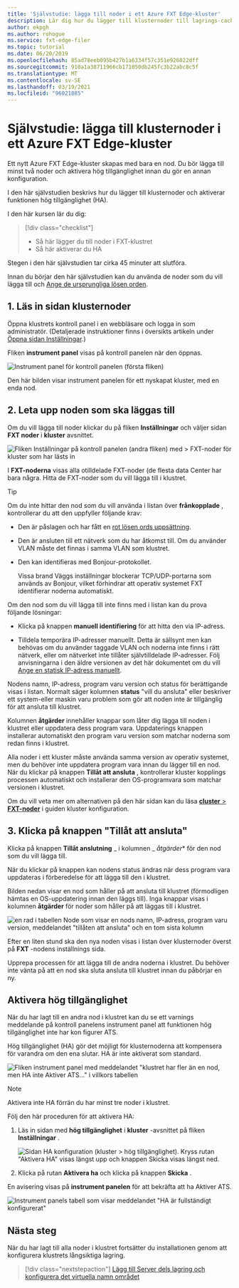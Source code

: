 ```yaml
---
title: 'Självstudie: lägga till noder i ett Azure FXT Edge-kluster'
description: Lär dig hur du lägger till klusternoder till lagrings-cachen i Azure FXT Edge och aktiverar funktionen för hög tillgänglighet (HA).
author: ekpgh
ms.author: rohogue
ms.service: fxt-edge-filer
ms.topic: tutorial
ms.date: 06/20/2019
ms.openlocfilehash: 85ad78eeb095b427b1a6334f57c351e926022dff
ms.sourcegitcommit: 910a1a38711966cb171050db245fc3b22abc8c5f
ms.translationtype: MT
ms.contentlocale: sv-SE
ms.lasthandoff: 03/19/2021
ms.locfileid: "96021885"
---
```

# <a name="tutorial-add-cluster-nodes-to-an-azure-fxt-edge-filer-cluster"></a>Självstudie: lägga till klusternoder i ett Azure FXT Edge-kluster

Ett nytt Azure FXT Edge-kluster skapas med bara en nod. Du bör lägga till minst två noder och aktivera hög tillgänglighet innan du gör en annan konfiguration.

I den här självstudien beskrivs hur du lägger till klusternoder och aktiverar funktionen hög tillgänglighet (HA).

I den här kursen lär du dig:

> [!div class="checklist"]
>
> * Så här lägger du till noder i FXT-klustret
> * Så här aktiverar du HA

Stegen i den här självstudien tar cirka 45 minuter att slutföra.

Innan du börjar den här självstudien kan du använda de noder som du vill lägga till och [Ange de ursprungliga lösen orden](fxt-node-password.md).

## <a name="1-load-the-cluster-nodes-page"></a>1. Läs in sidan klusternoder

Öppna klustrets kontroll panel i en webbläsare och logga in som administratör. (Detaljerade instruktioner finns i översikts artikeln under [Öppna sidan Inställningar](fxt-cluster-create.md#open-the-settings-pages).)

Fliken **instrument panel** visas på kontroll panelen när den öppnas. 

![Instrument panel för kontroll panelen (första fliken)](media/fxt-cluster-config/dashboard-1-node.png)

Den här bilden visar instrument panelen för ett nyskapat kluster, med en enda nod.

## <a name="2-locate-the-node-to-add"></a>2. Leta upp noden som ska läggas till

Om du vill lägga till noder klickar du på fliken **Inställningar** och väljer sidan **FXT noder** i **kluster** avsnittet.

![Fliken Inställningar på kontroll panelen (andra fliken) med > FXT-noder för kluster som har lästs in](media/fxt-cluster-config/settings-fxt-nodes.png)

I **FXT-noderna** visas alla otilldelade FXT-noder (de flesta data Center har bara några. Hitta de FXT-noder som du vill lägga till i klustret.

> [!Tip]
> Om du inte hittar den nod som du vill använda i listan över **frånkopplade** , kontrollerar du att den uppfyller följande krav:
>
> * Den är påslagen och har fått en [rot lösen ords uppsättning](fxt-node-password.md).
> * Den är ansluten till ett nätverk som du har åtkomst till. Om du använder VLAN måste det finnas i samma VLAN som klustret.
> * Den kan identifieras med Bonjour-protokollet.
>
>   Vissa brand Väggs inställningar blockerar TCP/UDP-portarna som används av Bonjour, vilket förhindrar att operativ systemet FXT identifierar noderna automatiskt.
>
> Om den nod som du vill lägga till inte finns med i listan kan du prova följande lösningar:
>
> * Klicka på knappen **manuell identifiering** för att hitta den via IP-adress.
>
> * Tilldela temporära IP-adresser manuellt. Detta är sällsynt men kan behövas om du använder taggade VLAN och noderna inte finns i rätt nätverk, eller om nätverket inte tillåter självtilldelade IP-adresser. Följ anvisningarna i den äldre versionen av det här dokumentet om du vill [Ange en statisk IP-adress manuellt](https://azure.github.io/Avere/legacy/create_cluster/4_8/html/static_ip.html).

Nodens namn, IP-adress, program varu version och status för berättigande visas i listan. Normalt säger kolumnen **status** "vill du ansluta" eller beskriver ett system-eller maskin varu problem som gör att noden inte är tillgänglig för att ansluta till klustret.

Kolumnen **åtgärder** innehåller knappar som låter dig lägga till noden i klustret eller uppdatera dess program vara. Uppdaterings knappen installerar automatiskt den program varu version som matchar noderna som redan finns i klustret.

Alla noder i ett kluster måste använda samma version av operativ systemet, men du behöver inte uppdatera program vara innan du lägger till en nod. När du klickar på knappen **Tillåt att ansluta** , kontrollerar kluster kopplings processen automatiskt och installerar den OS-programvara som matchar versionen i klustret.

Om du vill veta mer om alternativen på den här sidan kan du läsa [ **cluster**  >  **FXT-noder**](https://azure.github.io/Avere/legacy/ops_guide/4_7/html/gui_fxt_nodes.html) i guiden kluster konfiguration.

## <a name="3-click-the-allow-to-join-button"></a>3. Klicka på knappen "Tillåt att ansluta"

Klicka på knappen **Tillåt anslutning** _ i kolumnen _ *åtgärder** för den nod som du vill lägga till.

När du klickar på knappen kan nodens status ändras när dess program vara uppdateras i förberedelse för att lägga till den i klustret.

Bilden nedan visar en nod som håller på att ansluta till klustret (förmodligen hämtas en OS-uppdatering innan den läggs till). Inga knappar visas i kolumnen **åtgärder** för noder som håller på att läggas till i klustret.

![en rad i tabellen Node som visar en nods namn, IP-adress, program varu version, meddelandet "tillåten att ansluta" och en tom sista kolumn](media/fxt-cluster-config/node-join-in-process.png)

Efter en liten stund ska den nya noden visas i listan över klusternoder överst på **FXT** -nodens inställnings sida.

Upprepa processen för att lägga till de andra noderna i klustret. Du behöver inte vänta på att en nod ska sluta ansluta till klustret innan du påbörjar en ny.

## <a name="enable-high-availability"></a>Aktivera hög tillgänglighet

När du har lagt till en andra nod i klustret kan du se ett varnings meddelande på kontroll panelens instrument panel att funktionen hög tillgänglighet inte har kon figurer ATS.

Hög tillgänglighet (HA) gör det möjligt för klusternoderna att kompensera för varandra om den ena slutar. HA är inte aktiverat som standard.

![Fliken instrument panel med meddelandet "klustret har fler än en nod, men HA inte Aktiver ATS..." i villkors tabellen](media/fxt-cluster-config/no-ha-2-nodes.png)

> [!Note]
> Aktivera inte HA förrän du har minst tre noder i klustret.

Följ den här proceduren för att aktivera HA:

1. Läs in sidan med **hög tillgänglighet** i **kluster** -avsnittet på fliken **Inställningar** .

   ![Sidan HA konfiguration (kluster > hög tillgänglighet). Kryss rutan "Aktivera HA" visas längst upp och knappen Skicka visas längst ned.](media/fxt-cluster-config/enable-ha.png)

2. Klicka på rutan **Aktivera ha** och klicka på knappen **Skicka** .

En avisering visas på **instrument panelen** för att bekräfta att ha Aktiver ATS.

![Instrument panels tabell som visar meddelandet "HA är fullständigt konfigurerat"](media/fxt-cluster-config/ha-configured-alert.png)

## <a name="next-steps"></a>Nästa steg

När du har lagt till alla noder i klustret fortsätter du installationen genom att konfigurera klustrets långsiktiga lagring.

> [!div class="nextstepaction"]
> [Lägg till Server dels lagring och konfigurera det virtuella namn området](fxt-add-storage.md)
